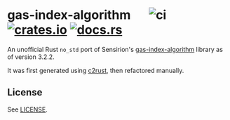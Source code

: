 # gas-index-algorithm &emsp; ![ci] [![crates.io]](https://crates.io/crates/gas-index-algorithm) [![docs.rs]](https://docs.rs/gas-index-algorithm)

An unofficial Rust `no_std` port of Sensirion's [gas-index-algorithm](https://github.com/Sensirion/gas-index-algorithm) library
as of version 3.2.2.

It was first generated using [c2rust](https://github.com/immunant/c2rust), then refactored manually.

## License

See [LICENSE](LICENSE).

[ci]: https://github.com/jonlamb-gh/gas-index-algorithm/workflows/CI/badge.svg
[crates.io]: https://img.shields.io/crates/v/gas-index-algorithm.svg
[docs.rs]: https://docs.rs/gas-index-algorithm/badge.svg
